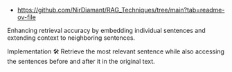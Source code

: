 
- https://github.com/NirDiamant/RAG_Techniques/tree/main?tab=readme-ov-file

Enhancing retrieval accuracy by embedding individual sentences and extending context to neighboring sentences.

Implementation 🛠️
Retrieve the most relevant sentence while also accessing the sentences before and after it in the original text.

